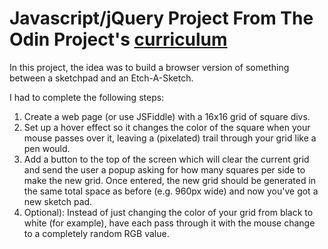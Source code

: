 Javascript/jQuery Project From The Odin Project's [curriculum](http://www.theodinproject.com/web-development-101/html-css)
=========================

In this project, the idea was to build a browser version of something between a sketchpad and an Etch-A-Sketch.

I had to complete the following steps:
1. Create a web page (or use JSFiddle) with a 16x16 grid of square divs.
2. Set up a hover effect so it changes the color of the square when your mouse passes over it, leaving a (pixelated) trail through your grid like a pen would.
3. Add a button to the top of the screen which will clear the current grid and send the user a popup asking for how many squares per side to make the new grid. Once entered, the new grid should be generated in the same total space as before (e.g. 960px wide) and now you've got a new sketch pad.
4. Optional): Instead of just changing the color of your grid from black to white (for example), have each pass through it with the mouse change to a completely random RGB value.

